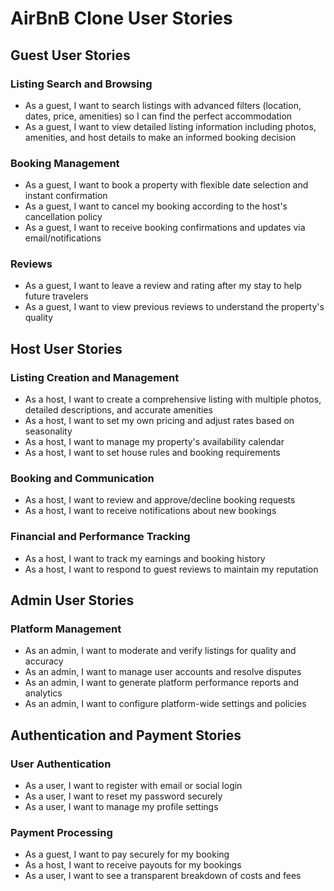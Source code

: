 # AirBnB Clone User Stories
## Guest User Stories
### Listing Search and Browsing

- As a guest, I want to search listings with advanced filters (location, dates, price, amenities) so I can find the perfect accommodation
- As a guest, I want to view detailed listing information including photos, amenities, and host details to make an informed booking decision

### Booking Management

- As a guest, I want to book a property with flexible date selection and instant confirmation
- As a guest, I want to cancel my booking according to the host's cancellation policy
- As a guest, I want to receive booking confirmations and updates via email/notifications

### Reviews

- As a guest, I want to leave a review and rating after my stay to help future travelers
- As a guest, I want to view previous reviews to understand the property's quality

## Host User Stories
### Listing Creation and Management

- As a host, I want to create a comprehensive listing with multiple photos, detailed descriptions, and accurate amenities
- As a host, I want to set my own pricing and adjust rates based on seasonality
- As a host, I want to manage my property's availability calendar
- As a host, I want to set house rules and booking requirements

### Booking and Communication

- As a host, I want to review and approve/decline booking requests
- As a host, I want to receive notifications about new bookings

### Financial and Performance Tracking

- As a host, I want to track my earnings and booking history
- As a host, I want to respond to guest reviews to maintain my reputation

## Admin User Stories
### Platform Management

- As an admin, I want to moderate and verify listings for quality and accuracy
- As an admin, I want to manage user accounts and resolve disputes
- As an admin, I want to generate platform performance reports and analytics
- As an admin, I want to configure platform-wide settings and policies

## Authentication and Payment Stories
### User Authentication

- As a user, I want to register with email or social login
- As a user, I want to reset my password securely
- As a user, I want to manage my profile settings

### Payment Processing

- As a guest, I want to pay securely for my booking
- As a host, I want to receive payouts for my bookings
- As a user, I want to see a transparent breakdown of costs and fees